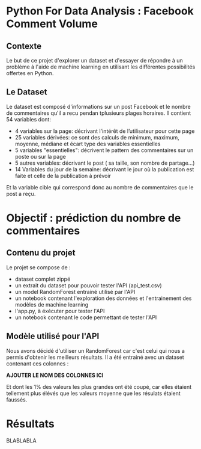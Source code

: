 # Python For Data Analysis : Facebook Comment Volume

## Contexte

Le but de ce projet d'explorer un dataset et d'essayer de répondre à un problème à l'aide de machine learning en utilisant les différentes possibilités offertes en Python. 

## Le Dataset

Le dataset est composé d'informations sur un post Facebook et le nombre de commentaires qu'il a recu pendan tplusieurs plages horaires. Il contient 54 variables dont:
  - 4 variables sur la page: décrivant l'intérêt de l’utilisateur pour cette page
  - 25 variables dérivées: ce sont des calculs de minimum, maximum,
moyenne, médiane et écart type des variables essentielles
  - 5 variables "essentielles": décrivent le pattern des commentaires sur un
poste ou sur la page
  - 5 autres variables: décrivant le post ( sa taille, son nombre de partage…)
  - 14 Variables du jour de la semaine: décrivant le jour où la publication est
faite et celle de la publication à prévoir

Et la variable cible qui correspond donc au nombre de
commentaires que le post a reçu.

# Objectif : prédiction du nombre de commentaires 

## Contenu du projet

Le projet se compose de :
  - dataset complet zippé
  - un extrait du dataset pour pouvoir tester l'API (api_test.csv)
  - un model RandomForest entrainé utilisé par l'API
  - un notebook contenant l'exploration des données et l'entrainement des modèles de machine learning
  - l'app.py, à éxécuter pour tester l'API
  - un notebook contenant le code permettant de tester l'API

## Modèle utilisé pour l'API

Nous avons décidé d'utiliser un RandomForest car c'est celui qui nous a permis d'obtenir les meilleurs résultats.
Il a été entrainé avec un dataset contenant ces colonnes :

**AJOUTER LE NOM DES COLONNES ICI**

Et dont les 1% des valeurs les plus grandes ont été coupé, car elles étaient tellement plus élévés que les valeurs moyenne que les résulats étaient faussés.

# Résultats

BLABLABLA
